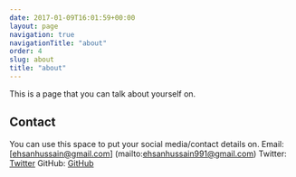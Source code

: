 ```yaml
---
date: 2017-01-09T16:01:59+00:00
layout: page
navigation: true
navigationTitle: "about"
order: 4
slug: about
title: "about"
---
```


This is a page that you can talk about yourself on. 

## Contact

You can use this space to put your social media/contact details on. 
Email: [ehsanhussain@gmail.com] (mailto:ehsanhussain991@gmail.com)
Twitter: [Twitter](https://twitter.com/EhsanH06)
GitHub: [GitHub](https://uk.linkedin.com/in/ehsanh06) 